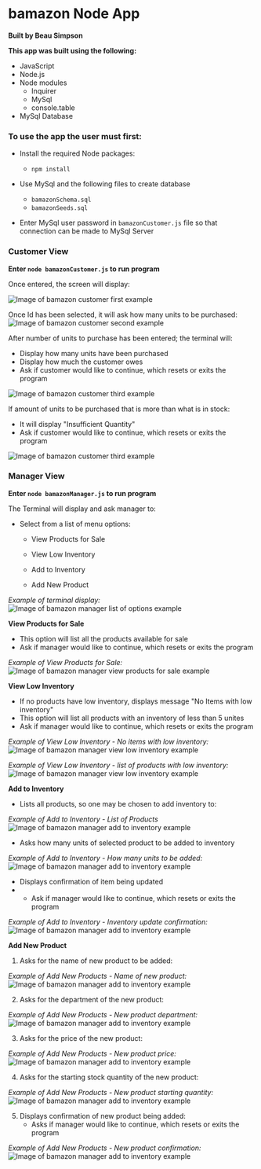 # bamazon Node App
**Built by Beau Simpson**

**This app was built using the following:**
- JavaScript
- Node.js
- Node modules
    - Inquirer
    - MySql
    - console.table
- MySql Database

### To use the app the user must first:
- Install the required Node packages:
    - ` npm install `

- Use MySql and the following files to create database
    - `bamazonSchema.sql `
    - ` bamazonSeeds.sql `

- Enter MySql user password in ` bamazonCustomer.js ` file so that connection can be made to MySql Server

### Customer View
**Enter `node bamazonCustomer.js` to run program**

Once entered, the screen will display:

![Image of bamazon customer first example](https://s3.amazonaws.com/simpson/markdown_images/bamazon/bamazon_customer_one.jpg)

Once Id has been selected, it will ask how many units to be purchased:
![Image of bamazon customer second example](https://s3.amazonaws.com/simpson/markdown_images/bamazon/bamazon_customer_two.jpg)

After number of units to purchase has been entered; the terminal will:
- Display how many units have been purchased
- Display how much the customer owes
- Ask if customer would like to continue, which resets or exits the program

![Image of bamazon customer third example](https://s3.amazonaws.com/simpson/markdown_images/bamazon/bamazon_customer_three.jpg)

If amount of units to be purchased that is more than what is in stock:
-  It will display "Insufficient Quantity"
- Ask if customer would like to continue, which resets or exits the program

![Image of bamazon customer third example](https://s3.amazonaws.com/simpson/markdown_images/bamazon/bamazon_customer_four.jpg)

### Manager View
**Enter `node bamazonManager.js` to run program**

The Terminal will display and ask manager to:
- Select from a list of menu options:

    - View Products for Sale
    
    - View Low Inventory
    
    - Add to Inventory
    
    - Add New Product

*Example of terminal display:*
![Image of bamazon manager list of options example](https://s3.amazonaws.com/simpson/markdown_images/bamazon/bamazon_manager_one.jpg)

**View Products for Sale**

- This option will list all the products available for sale
- Ask if manager would like to continue, which resets or exits the program

*Example of View Products for Sale:*
![Image of bamazon manager view products for sale example](https://s3.amazonaws.com/simpson/markdown_images/bamazon/bamazon_manager_two.jpg)

**View Low Inventory**

- If no products have low inventory, displays message "No Items with low inventory"
- This option will list all products with an inventory of less than 5 unites
- Ask if manager would like to continue, which resets or exits the program

*Example of View Low Inventory - No items with low inventory:*
![Image of bamazon manager view low inventory example](https://s3.amazonaws.com/simpson/markdown_images/bamazon/bamazon_manager_three.jpg)

*Example of View Low Inventory - list of products with low inventory:*
![Image of bamazon manager view low inventory example](https://s3.amazonaws.com/simpson/markdown_images/bamazon/bamazon_manager_four.jpg)

**Add to Inventory**
- Lists all products, so one may be chosen to add inventory to:

*Example of Add to Inventory - List of Products*
![Image of bamazon manager add to inventory example](https://s3.amazonaws.com/simpson/markdown_images/bamazon/bamazon_manager_five.jpg)

- Asks how many units of selected product to be added to inventory

*Example of Add to Inventory - How many units to be added:*
![Image of bamazon manager add to inventory example](https://s3.amazonaws.com/simpson/markdown_images/bamazon/bamazon_manager_six.jpg)

- Displays confirmation of item being updated
- - Ask if manager would like to continue, which resets or exits the program

*Example of Add to Inventory - Inventory update confirmation:*
![Image of bamazon manager add to inventory example](https://s3.amazonaws.com/simpson/markdown_images/bamazon/bamazon_manager_seven.jpg)


**Add New Product**

1. Asks for the name of new product to be added:

*Example of Add New Products - Name of new product:*
![Image of bamazon manager add to inventory example](https://s3.amazonaws.com/simpson/markdown_images/bamazon/bamazon_manager_eight.jpg)

2. Asks for the department of the new product:

*Example of Add New Products - New product department:*
![Image of bamazon manager add to inventory example](https://s3.amazonaws.com/simpson/markdown_images/bamazon/bamazon_manager_nine.jpg)

3. Asks for the price of the new product:

*Example of Add New Products - New product price:*
![Image of bamazon manager add to inventory example](https://s3.amazonaws.com/simpson/markdown_images/bamazon/bamazon_manager_ten.jpg)

4. Asks for the starting stock quantity of the new product:

*Example of Add New Products - New product starting quantity:*
![Image of bamazon manager add to inventory example](https://s3.amazonaws.com/simpson/markdown_images/bamazon/bamazon_manager_eleven.jpg)

5. Displays confirmation of new product being added:
    - Asks if manager would like to continue, which resets or exits the program

*Example of Add New Products - New product confirmation:*
![Image of bamazon manager add to inventory example](https://s3.amazonaws.com/simpson/markdown_images/bamazon/bamazon_manager_twelve.jpg)